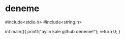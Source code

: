 deneme
======
#include<stdio.h>
#include<string.h>

int main(){
   printf("aylin kale github deneme!");
   return 0;
}
